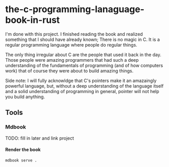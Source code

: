 # the-c-programming-lanaguage-book-in-rust

I'm done with this project. I finished reading the book and realized something that I should have already known; There is no magic in C. It is a regular programming language where people do regular things.

The only thing irregular about C are the people that used it back in the day. Those people were amazing programmers that had such a deep understanding of the fundamentals of programming (and of how computers work) that of course they were about to build amazing things.

Side note:
I will fully acknowldge that C's pointers make it an amazaingly powerful language, but, without a deep understanding of the language itself and a solid understanding of programming in general, pointer will not help you build anything.

## Tools
### Mdbook
TODO: fill in later and link project
#### Render the book
```
mdbook serve .
```
